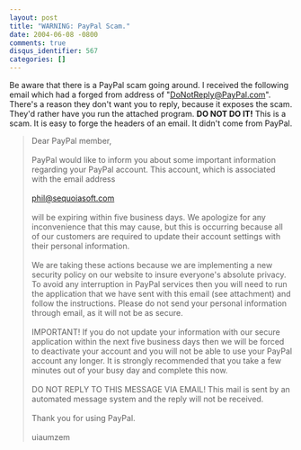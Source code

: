 ```yaml
---
layout: post
title: "WARNING: PayPal Scam."
date: 2004-06-08 -0800
comments: true
disqus_identifier: 567
categories: []
---
```

Be aware that there is a PayPal scam going around. I received the
following email which had a forged from address of
"DoNotReply@PayPal.com". There's a reason they don't want you to reply,
because it exposes the scam. They'd rather have you run the attached
program. **DO NOT DO IT!** This is a scam. It is easy to forge the
headers of an email. It didn't come from PayPal.

> Dear PayPal member,\
>  \
>  PayPal would like to inform you about some important information
> regarding your PayPal account. This account, which is associated with
> the email address\
>  \
>  phil@sequoiasoft.com\
>  \
>  will be expiring within five business days. We apologize for any
> inconvenience that this may cause, but this is occurring because all
> of our customers are required to update their account settings with
> their personal information.\
>  \
>  We are taking these actions because we are implementing a new
> security policy on our website to insure everyone's absolute privacy.
> To avoid any interruption in PayPal services then you will need to run
> the application that we have sent with this email (see attachment) and
> follow the instructions. Please do not send your personal information
> through email, as it will not be as secure.\
>  \
>  IMPORTANT! If you do not update your information with our secure
> application within the next five business days then we will be forced
> to deactivate your account and you will not be able to use your PayPal
> account any longer. It is strongly recommended that you take a few
> minutes out of your busy day and complete this now.\
>  \
>  DO NOT REPLY TO THIS MESSAGE VIA EMAIL! This mail is sent by an
> automated message system and the reply will not be received.\
>  \
>  Thank you for using PayPal.\
>  \
>  uiaumzem

